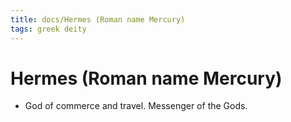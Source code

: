 ```yaml
---
title: docs/Hermes (Roman name Mercury)
tags: greek deity
---
```


# Hermes (Roman name Mercury) 
- God of commerce and travel. Messenger of the Gods.